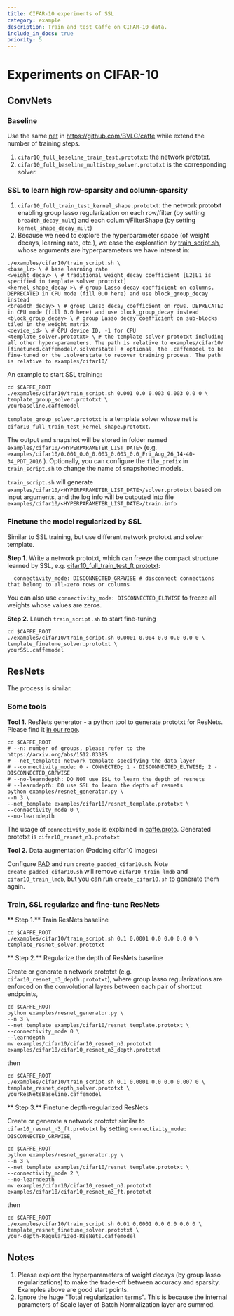 ```yaml
---
title: CIFAR-10 experiments of SSL
category: example
description: Train and test Caffe on CIFAR-10 data.
include_in_docs: true
priority: 5
---
```


# Experiments on CIFAR-10
## ConvNets
### Baseline
Use the same [net](https://github.com/BVLC/caffe/blob/master/examples/cifar10/cifar10_full_train_test.prototxt) in https://github.com/BVLC/caffe while extend the number of training steps.
1. `cifar10_full_baseline_train_test.prototxt`: the network prototxt.
2. `cifar10_full_baseline_multistep_solver.prototxt` is the corresponding solver.

### SSL to learn high row-sparsity and column-sparsity
1. `cifar10_full_train_test_kernel_shape.prototxt`: the network prototxt enabling group lasso regularization on each row/filter (by setting `breadth_decay_mult`) and each column/FilterShape (by setting `kernel_shape_decay_mult`)
2. Because we need to explore the hyperparameter space (of weight decays, learning rate, etc.), we ease the exploration by [train_script.sh](/examples/cifar10/train_script.sh), whose arguments are hyperparameters we have interest in:
```
./examples/cifar10/train_script.sh \
<base_lr> \ # base learning rate
<weight_decay> \ # traditional weight decay coefficient [L2|L1 is specified in template solver prototxt]
<kernel_shape_decay >\ # group Lasso decay coefficient on columns. DEPRECATED in CPU mode (fill 0.0 here) and use block_group_decay instead
<breadth_decay> \ # group Lasso decay coefficient on rows. DEPRECATED in CPU mode (fill 0.0 here) and use block_group_decay instead
<block_group_decay> \ # group Lasso decay coefficient on sub-blocks tiled in the weight matrix
<device_id> \ # GPU device ID, -1 for CPU
<template_solver.prototxt> \ # the template solver prototxt including all other hyper-parameters. The path is relative to examples/cifar10/
[finetuned.caffemodel/.solverstate] # optional, the .caffemodel to be fine-tuned or the .solverstate to recover training process. The path is relative to examples/cifar10/
```

An example to start SSL training:
```
cd $CAFFE_ROOT
./examples/cifar10/train_script.sh 0.001 0.0 0.003 0.003 0.0 0 \
template_group_solver.prototxt \
yourbaseline.caffemodel
```
`template_group_solver.prototxt` is a template solver whose net is `cifar10_full_train_test_kernel_shape.prototxt`. 

The output and snapshot will be stored in folder named `examples/cifar10/<HYPERPARAMETER_LIST_DATE>` (e.g. `examples/cifar10/0.001_0.0_0.003_0.003_0.0_Fri_Aug_26_14-40-34_PDT_2016` ). Optionally, you can configure the `file_prefix` in `train_script.sh` to change the name of snapshotted models.

`train_script.sh` will generate `examples/cifar10/<HYPERPARAMETER_LIST_DATE>/solver.prototxt` based on input arguments, and the log info will be outputed into file `examples/cifar10/<HYPERPARAMETER_LIST_DATE>/train.info`


### Finetune the model regularized by SSL
Similar to SSL training, but use different network prototxt and solver template.

**Step 1.** Write a network prototxt, which can freeze the compact structure learned by SSL, e.g. [cifar10_full_train_test_ft.prototxt](/examples/cifar10/cifar10_full_train_test_ft.prototxt#L41):
```
  connectivity_mode: DISCONNECTED_GRPWISE # disconnect connections that belong to all-zero rows or columns
```
You can also use `connectivity_mode: DISCONNECTED_ELTWISE` to freeze all weights whose values are zeros.

 **Step 2.** Launch `train_script.sh` to start fine-tuning
```
cd $CAFFE_ROOT
./examples/cifar10/train_script.sh 0.0001 0.004 0.0 0.0 0.0 0 \
template_finetune_solver.prototxt \
yourSSL.caffemodel
```

## ResNets
The process is similar. 
### Some tools
**Tool 1.** ResNets generator - a python tool to generate prototxt for ResNets. Please find it [in our repo](/examples/resnet_generator.py).
```
cd $CAFFE_ROOT
# --n: number of groups, please refer to the https://arxiv.org/abs/1512.03385
# --net_template: network template specifying the data layer
# --connectivity_mode: 0 - CONNECTED; 1 - DISCONNECTED_ELTWISE; 2 - DISCONNECTED_GRPWISE
# --no-learndepth: DO NOT use SSL to learn the depth of resnets
# --learndepth: DO use SSL to learn the depth of resnets
python examples/resnet_generator.py \
--n 3 \
--net_template examples/cifar10/resnet_template.prototxt \
--connectivity_mode 0 \
--no-learndepth
```
The usage of `connectivity_mode` is explained in [caffe.proto](/src/caffe/proto/caffe.proto#L362).
Generated prototxt is `cifar10_resnet_n3.prototxt`

**Tool 2.** Data augmentation (Padding cifar10 images)

Configure [PAD](/examples/cifar10/create_padded_cifar10.sh#L7) and run `create_padded_cifar10.sh`. Note `create_padded_cifar10.sh` will remove `cifar10_train_lmdb` and `cifar10_train_lmdb`, but you can run `create_cifar10.sh` to generate them again.

### Train, SSL regularize and fine-tune ResNets
** Step 1.** Train ResNets baseline 
```
cd $CAFFE_ROOT
./examples/cifar10/train_script.sh 0.1 0.0001 0.0 0.0 0.0 0 \
template_resnet_solver.prototxt 
```
** Step 2.** Regularize the depth of ResNets baseline 

Create or generate a network prototxt (e.g. `cifar10_resnet_n3_depth.prototxt`), where group lasso regularizations are enforced  on the convolutional layers between each pair of shortcut endpoints, 
```
cd $CAFFE_ROOT
python examples/resnet_generator.py \
--n 3 \
--net_template examples/cifar10/resnet_template.prototxt \
--connectivity_mode 0 \
--learndepth
mv examples/cifar10/cifar10_resnet_n3.prototxt examples/cifar10/cifar10_resnet_n3_depth.prototxt
```
then
```
cd $CAFFE_ROOT
./examples/cifar10/train_script.sh 0.1 0.0001 0.0 0.0 0.007 0 \
template_resnet_depth_solver.prototxt \
yourResNetsBaseline.caffemodel
```
** Step 3.** Finetune depth-regularized ResNets

Create or generate a network prototxt similar to `cifar10_resnet_n3_ft.prototxt` by setting `connectivity_mode: DISCONNECTED_GRPWISE`, 
```
cd $CAFFE_ROOT
python examples/resnet_generator.py \
--n 3 \
--net_template examples/cifar10/resnet_template.prototxt \
--connectivity_mode 2 \
--no-learndepth
mv examples/cifar10/cifar10_resnet_n3.prototxt examples/cifar10/cifar10_resnet_n3_ft.prototxt
```

then
```
cd $CAFFE_ROOT
./examples/cifar10/train_script.sh 0.01 0.0001 0.0 0.0 0.0 0 \
template_resnet_finetune_solver.prototxt \
your-depth-Regularized-ResNets.caffemodel
```

## Notes
1. Please explore the hyperparameters of weight decays (by group lasso regularizations) to make the trade-off between accuracy and sparsity. Examples above are good start points.
2. Ignore the huge "Total regularization terms". This is because the internal parameters of Scale layer of Batch Normalization layer are summed.

